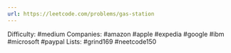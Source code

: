 ```yaml
---
url: https://leetcode.com/problems/gas-station
---
```


Difficulty: #medium
Companies: #amazon #apple #expedia #google #ibm #microsoft #paypal
Lists: #grind169 #neetcode150